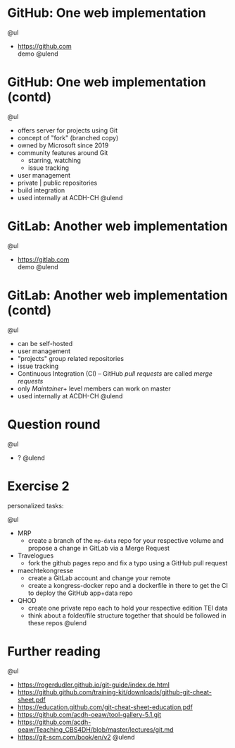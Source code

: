 # GitHub: One web implementation

@ul
- https://github.com  
demo
@ulend

# GitHub: One web implementation (contd)

@ul
- offers server for projects using Git
- concept of "fork" (branched copy)
- owned by Microsoft since 2019
- community features around Git
    - starring, watching
    - issue tracking
- user management
- private | public repositories
- build integration
- used internally at ACDH-CH
@ulend

# GitLab: Another web implementation

@ul
- https://gitlab.com  
demo
@ulend

# GitLab: Another web implementation (contd)

@ul
- can be self-hosted
- user management
- "projects" group related repositories
- issue tracking
- Continuous Integration (CI)
– GitHub *pull requests* are called *merge requests*
- only *Maintainer*+ level members can work on master
- used internally at ACDH-CH
@ulend

# Question round

@ul
- ? 
@ulend

# Exercise 2

personalized tasks: 

@ul
- MRP
    - create a branch of the `mp-data` repo for your respective volume and propose a change in GitLab via a Merge Request
- Travelogues
    - fork the github pages repo and fix a typo using a GitHub pull request 
- maechtekongresse
    - create a GitLab account and change your remote
    - create a kongress-docker repo and a dockerfile in there to get the CI to deploy the GitHub app+data repo
- QHOD
    - create one private repo each to hold your respective edition TEI data 
    - think about a folder/file structure together that should be followed in these repos
@ulend

# Further reading

@ul
- https://rogerdudler.github.io/git-guide/index.de.html
- https://github.github.com/training-kit/downloads/github-git-cheat-sheet.pdf
- https://education.github.com/git-cheat-sheet-education.pdf
- https://github.com/acdh-oeaw/tool-gallery-5.1.git
- https://github.com/acdh-oeaw/Teaching_CBS4DH/blob/master/lectures/git.md
- https://git-scm.com/book/en/v2
@ulend



